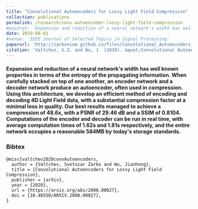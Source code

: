 ```yaml
---
title: "Convolutional Autoencoders for Lossy Light Field Compression"
collection: publications
permalink: /research/conv-autoencoder-lossy-light-field-compression
#excerpt: 'Expansion and reduction of a neural network's width has well known properties in terms of the entropy of the propagating information. When carefully stacked on top of one another, an encoder network and a decoder network produce an autoencoder, often used in compression. Using this architecture, we develop an efficient method of encoding and decoding 4D Light Field data, with a substantial compression factor at a minimal loss in quality. Our best results managed to achieve a compression of 48.6x, with a PSNR of 29.46 dB and a SSIM of 0.8104. Computations of the encoder and decoder can be run in real time, with average computation times of 1.62s and 1.81s respectively, and the entire network occupies a reasonable 584MB by today's storage standards.'
date: 2019-08-01
#venue: 'IEEE Journal of Selected Topics in Signal Processing'
paperurl: 'http://zarkonium.github.io/files/Convolutional_Autoencoders_for_Light_Field_Compression.pdf'
citation: 'Valtchez, S.Z. and Wu, J. (2019). &quot;Convolutional Autoencoders for Lossy Light Field Compression&quot;, <i>IEEE Journal of Selected Topics in Signal Processing</i>, *in revision*'
---
```

#### Expansion and reduction of a neural network's width has well known properties in terms of the entropy of the propagating information. When carefully stacked on top of one another, an encoder network and a decoder network produce an autoencoder, often used in compression. Using this architecture, we develop an efficient method of encoding and decoding 4D Light Field data, with a substantial compression factor at a minimal loss in quality. Our best results managed to achieve a compression of 48.6x, with a PSNR of 29.46 dB and a SSIM of 0.8104. Computations of the encoder and decoder can be run in real time, with average computation times of 1.62s and 1.81s respectively, and the entire network occupies a reasonable 584MB by today's storage standards.

### Bibtex
```
@misc{valtchev2020convAutoencoders,
  author = {Valtchev, Svetozar Zarko and Wu, Jianhong},
  title = {Convolutional Autoencoders for Lossy Light Field Compression},
  publisher = {arXiv},
  year = {2020},
  url = {https://arxiv.org/abs/2008.00027},
  doi = {10.48550/ARXIV.2008.00027},
}
```
